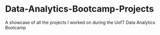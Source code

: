 # Data-Analytics-Bootcamp-Projects
A showcase of all the projects I worked on during the UofT Data Analytics Bootcamp
